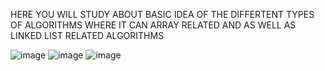 HERE YOU WILL STUDY ABOUT BASIC IDEA OF THE DIFFERTENT TYPES OF ALGORITHMS WHERE IT CAN ARRAY RELATED AND AS WELL AS LINKED LIST RELATED ALGORITHMS
 
 
 ![image](https://github.com/user-attachments/assets/535c315d-71ad-4b22-9df7-35f456985c83)
 ![image](https://github.com/user-attachments/assets/555f4129-38fb-4517-8690-940a88ac2282)
![image](https://github.com/user-attachments/assets/d090652a-b163-4ffd-b112-8e89d0b9cbc8)

